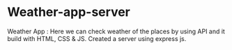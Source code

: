 # Weather-app-server
Weather App :   Here we can check weather of the places by using API and it build with HTML, CSS &amp; JS.  Created a server using express js.
